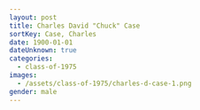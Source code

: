 ```yaml
---
layout: post
title: Charles David "Chuck" Case
sortKey: Case, Charles
date: 1900-01-01
dateUnknown: true
categories:
  - class-of-1975
images:
  - /assets/class-of-1975/charles-d-case-1.png
gender: male
---
```

